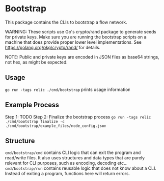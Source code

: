 # Bootstrap

This package contains the CLIs to bootstrap a flow network.

WARNING: These scripts use Go's crypto/rand package to generate seeds for private keys. Make sure you are running the bootstrap scripts on a machine that does provide proper lower level implementations. See https://golang.org/pkg/crypto/rand/ for details.

NOTE: Public and private keys are encoded in JSON files as base64 strings, not hex, as might be expected.

## Usage

`go run -tags relic ./cmd/bootstrap` prints usage information

## Example Process

Step 1: TODO
Step 2: Finalize the bootstrap process `go run -tags relic ./cmd/bootstrap finalize -c ./cmd/bootstrap/example_files/node_config.json`

## Structure

`cmd/bootstrap/cmd` contains CLI logic that can exit the program and read/write files. It also uses structures and data types that are purely relevant for CLI purposes, such as encoding, decoding etc...
`cmd/bootstrap/run` contains reusable logic that does not know about a CLI. Instead of exiting a program, functions here will return errors.

